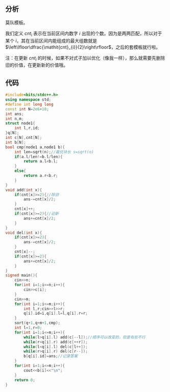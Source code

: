 ## 分析

莫队模板。

我们定义 $\mathit{cnt}_{i}$ 表示在当前区间内数字 $i$ 出现的个数。因为是两两匹配，所以对于某个 $i$，其在当前区间内能组成的最大组数就是 $\left\lfloor\dfrac{\mathit{cnt}_{i}}{2}\right\rfloor$，之后的套模板就行啦。

注：在更新 $\mathit{cnt}_{i}$ 的时候，如果不对式子加以优化（像我一样），那么就需要先删除旧的价值，在更新新的价值哦。

## 代码

```cpp
#include<bits/stdc++.h>
using namespace std;
#define int long long
const int N=2e6+10;
int ans;
int n,m;
struct node1{
	int l,r,id;
}q[N];
int c[N],cnt[N];
int b[N];
bool cmp(node1 a,node1 b){
	int len=sqrt(n);//最优块长 s=sqrt(n) 
	if(a.l/len!=b.l/len){
		return a.l<b.l;
	}
	else{
		return a.r<b.r;
	}
}
void add(int x){
	if(cnt[x]>=2){//除旧 
		ans-=cnt[x]/2;
	}
	cnt[x]++;
	if(cnt[x]>=2){//迎新 
		ans+=cnt[x]/2;	
	}
}
void del(int x){
	if(cnt[x]>=2){
		ans-=cnt[x]/2;
	}
	cnt[x]--;
	if(cnt[x]>=2){
		ans+=cnt[x]/2;	
	}
}
signed main(){
	cin>>n;
	for(int i=1;i<=n;i++){
		cin>>c[i];
	}
	cin>>m;
	for(int i=1;i<=m;i++){
		int l,r;cin>>l>>r;
		q[i].id=i,q[i].l=l,q[i].r=r;
	}
	sort(q+1,q+m+1,cmp);
	int l=1,r=0;
	for(int i=1;i<=m;i++){
		while(l>q[i].l) add(c[--l]);//顺序可以改变的，但是有些不行 
		while(r<q[i].r) add(c[++r]);
		while(l<q[i].l) del(c[l++]);
		while(r>q[i].r) del(c[r--]);
		b[q[i].id]=ans;//记录答案 
	}
	for(int i=1;i<=m;i++){
		cout<<b[i]<<"\n";
	}
	return 0; 
}
```
